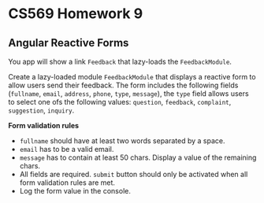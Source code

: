 # CS569 Homework 9
## Angular Reactive Forms
You app will show a link `Feedback` that lazy-loads the `FeedbackModule`.  
  
Create a lazy-loaded module `FeedbackModule` that displays a reactive form to allow users send their feedback. The form includes the following fields (`fullname`, `email`, `address`, `phone`, `type`, `message`), the `type` field allows users to select one ofs the following values: `question`, `feedback`, `complaint`, `suggestion`, `inquiry`.  
  
**Form validation rules**
* `fullname` should have at least two words separated by a space. 
* `email` has to be a valid email.
* `message` has to contain at least 50 chars. Display a value of the remaining chars.
* All fields are required. `submit` button should only be activated when all form validation rules are met.
* Log the form value in the console. 

